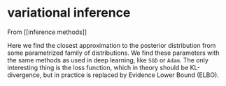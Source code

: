# variational inference
From [[inference methods]]

Here we find the closest approximation to the posterior distribution from some parametrized family of distributions. We find these parameters with the same methods as used in deep learning, like `SGD` or `Adam`. The only interesting thing is the loss function, which in theory should be KL-divergence, but in practice is replaced by Evidence Lower Bound (ELBO). 